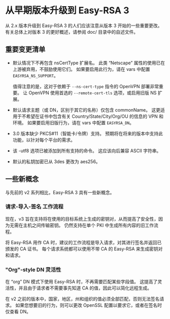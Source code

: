 从早期版本升级到 Easy-RSA 3
=========

从 2.x 版本升级到 Easy-RSA 3 的人们应该注意从版本 3 开始的一些重要更改。有关总体上对版本 3 的更好概述，请参阅 doc/ 目录中的自述文件。

重要变更清单
----

 * 默认情况下不再包含 nsCertType 扩展名。 此类 “Netscape” 属性的使用已在上游被弃用，不鼓励使用它们。 如果要启用此行为，请在 vars 中配置 `EASYRSA_NS_SUPPORT`。

   值得注意的是，这对于依赖于 `--ns-cert-type` 指令的 OpenVPN 部署非常重要。 让 OpenVPN 使用首选的 `--remote-cert-tls` 选项，或启用旧版 NS 扩展。

 * 默认请求主题（或 DN，区别于其它的名称）仅包含 commonName。 这更适用于不希望在证书中包含有关 Country/State/City/Org/OU 的信息的 VPN 和环境。 如果要启用旧版行为，请在 vars 中配置 `EASYRSA_DN`。

 * 3.0 版本缺少 PKCS#11（智能卡/令牌）支持。 预期将在将来的版本中支持此功能，以针对每个平台的需求。

 * 该 -utf8 选项已被添加到所有支持的命令。 这应该向后兼容 ASCII 字符串。

 * 默认的私钥加密已从 3des 更改为 aes256。


一些新概念
----

与先前的 v2 系列相比，Easy-RSA 3 具有一些新概念。

### 请求-导入-签名 工作流程

  现在，v3 旨在支持将在使用的目标系统上生成的密钥对，从而提高了安全性，因为无需在主机之间传输密钥。 仍然支持在单个 PKI 中生成所有内容的旧工作流程。

  将 Easy-RSA 用作 CA 时，建议的工作流程是导入请求，对其进行签名并返回已颁发的 CA 证书。 每个请求系统都可以使用不带 CA 的 Easy-RSA 来生成密钥对和请求。

### "Org"-style DN 灵活性

  在 “org” DN 模式下使用 Easy-RSA 时，不再需要匹配某些字段值。 这提高了灵活性，并且由于请求者不需要事先知道 CA 的值，因此可以简化远程生成。

  在 v2 之前的版本中，国家，地区，州和组织的值必须全部匹配，否则无法签名请求。 如果您想要旧的行为，则可以更改 OpenSSL 配置以要求它，或者在签名时仅查看 DN。
